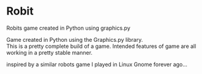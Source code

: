 # Robit
Robits game created in Python using graphics.py 

Game created in Python using the Graphics.py library.  
This is a pretty complete build of a game.  Intended features of game are all working in a pretty stable manner.

inspired by a similar robots game I played in Linux Gnome forever ago...
